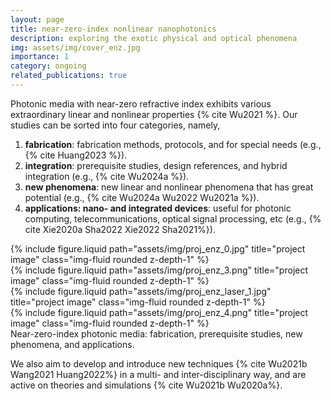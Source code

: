 ```yaml
---
layout: page
title: near-zero-index nonlinear nanophotonics
description: exploring the exotic physical and optical phenomena
img: assets/img/cover_enz.jpg
importance: 1
category: ongoing
related_publications: true
---
```


Photonic media with near-zero refractive index exhibits various extraordinary linear and nonlinear properties {% cite Wu2021 %}.
Our studies can be sorted into four categories, namely,

1. **fabrication**: fabrication methods, protocols, and for special needs (e.g., {% cite Huang2023 %}).
2. **integration**: prerequisite studies, design references, and hybrid integration (e.g., {% cite Wu2024a %}).
3. **new phenomena**: new linear and nonlinear phenomena that has great potential (e.g., {% cite Wu2024a Wu2022 Wu2021a %}).
4. **applications: nano- and integrated devices**: useful for photonic computing, telecommunications, optical signal processing, etc (e.g., {% cite Xie2020a Sha2022 Xie2022 Sha2021%}).

<div class="row justify-content-sm-center">
    <div class="col-sm-3 mt-3 mt-md-0">
        {% include figure.liquid path="assets/img/proj_enz_0.jpg" title="project image" class="img-fluid rounded z-depth-1" %}
    </div>
    <div class="col-sm-3 mt-3 mt-md-0">
        {% include figure.liquid path="assets/img/proj_enz_3.png" title="project image" class="img-fluid rounded z-depth-1" %}
    </div>
    <div class="col-sm-3 mt-3 mt-md-0">
        {% include figure.liquid path="assets/img/proj_enz_laser_1.jpg" title="project image" class="img-fluid rounded z-depth-1" %}
    </div>
    <div class="col-sm-3 mt-3 mt-md-0">
        {% include figure.liquid path="assets/img/proj_enz_4.png" title="project image" class="img-fluid rounded z-depth-1" %}
    </div>
</div>
<div class="caption">
    Near-zero-index photonic media: fabrication, prerequisite studies, new phenomena, and applications.
</div>

We also aim to develop and introduce new techniques {% cite Wu2021b Wang2021 Huang2022%} in a multi- and inter-disciplinary way, and are active on theories and simulations {% cite Wu2021b Wu2020a%}.  
